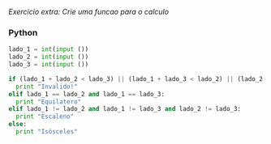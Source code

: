 _Exercicio extra: Crie uma funcao para o calculo_

### Python
```python
lado_1 = int(input ())
lado_2 = int(input ())
lado_3 = int(input ())

if (lado_1 + lado_2 < lado_3) || (lado_1 + lado_3 < lado_2) || (lado_2 + lado_3 < lado_1):
  print "Invalido!"
elif lado_1 == lado_2 and lado_1 == lado_3:
  print "Equilatero"
elif lado_1 != lado_2 and lado_1 != lado_3 and lado_2 != lado_3:
  print "Escaleno"
else:
  print "Isósceles"

```
